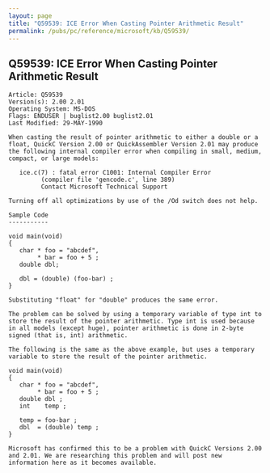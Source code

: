 ```yaml
---
layout: page
title: "Q59539: ICE Error When Casting Pointer Arithmetic Result"
permalink: /pubs/pc/reference/microsoft/kb/Q59539/
---
```


## Q59539: ICE Error When Casting Pointer Arithmetic Result

	Article: Q59539
	Version(s): 2.00 2.01
	Operating System: MS-DOS
	Flags: ENDUSER | buglist2.00 buglist2.01
	Last Modified: 29-MAY-1990
	
	When casting the result of pointer arithmetic to either a double or a
	float, QuickC Version 2.00 or QuickAssembler Version 2.01 may produce
	the following internal compiler error when compiling in small, medium,
	compact, or large models:
	
	   ice.c(7) : fatal error C1001: Internal Compiler Error
	         (compiler file 'gencode.c', line 389)
	         Contact Microsoft Technical Support
	
	Turning off all optimizations by use of the /Od switch does not help.
	
	Sample Code
	-----------
	
	void main(void)
	{
	   char * foo = "abcdef",
	        * bar = foo + 5 ;
	   double dbl;
	
	   dbl = (double) (foo-bar) ;
	}
	
	Substituting "float" for "double" produces the same error.
	
	The problem can be solved by using a temporary variable of type int to
	store the result of the pointer arithmetic. Type int is used because
	in all models (except huge), pointer arithmetic is done in 2-byte
	signed (that is, int) arithmetic.
	
	The following is the same as the above example, but uses a temporary
	variable to store the result of the pointer arithmetic.
	
	void main(void)
	{
	   char * foo = "abcdef",
	        * bar = foo + 5 ;
	   double dbl ;
	   int    temp ;
	
	   temp = foo-bar ;
	   dbl  = (double) temp ;
	}
	
	Microsoft has confirmed this to be a problem with QuickC Versions 2.00
	and 2.01. We are researching this problem and will post new
	information here as it becomes available.
